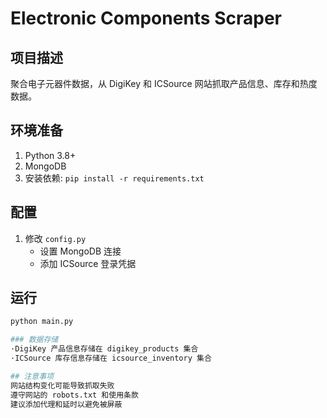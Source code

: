 # Electronic Components Scraper

## 项目描述
聚合电子元器件数据，从 DigiKey 和 ICSource 网站抓取产品信息、库存和热度数据。

## 环境准备
1. Python 3.8+
2. MongoDB
3. 安装依赖: `pip install -r requirements.txt`

## 配置
1. 修改 `config.py`
   - 设置 MongoDB 连接
   - 添加 ICSource 登录凭据

## 运行
```bash
python main.py

### 数据存储
·DigiKey 产品信息存储在 digikey_products 集合
·ICSource 库存信息存储在 icsource_inventory 集合

## 注意事项
网站结构变化可能导致抓取失败
遵守网站的 robots.txt 和使用条款
建议添加代理和延时以避免被屏蔽
